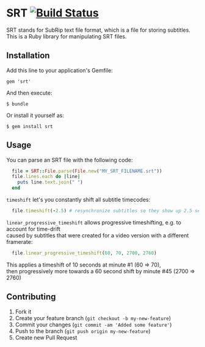 # SRT [![Build Status](https://travis-ci.org/cpetersen/srt.png?branch=master)](https://travis-ci.org/cpetersen/srt)

SRT stands for SubRip text file format, which is a file for storing subtitles. This is a Ruby library for manipulating SRT files. 

## Installation

Add this line to your application's Gemfile:

    gem 'srt'

And then execute:

    $ bundle

Or install it yourself as:

    $ gem install srt

## Usage

You can parse an SRT file with the following code:

```ruby
  file = SRT::File.parse(File.new("MY_SRT_FILENAME.srt"))
  file.lines.each do |line|
    puts line.text.join(" ")
  end
```

`timeshift` let's you constantly shift all subtitle timecodes:

```ruby
  file.timeshift(-2.5) # resynchronize subtitles so they show up 2.5 seconds earlier 
```

`linear_progressive_timeshift` allows progressive timeshifting, e.g. to account for time-drift  
caused by subtitles that were created for a video version with a different framerate:

```ruby
  file.linear_progressive_timeshift(60, 70, 2700, 2760) 
 ```

This applies a timeshift of 10 seconds at minute #1 (60 => 70),  
then progressively more towards a 60 second shift by minute #45 (2700 => 2760)

## Contributing

1. Fork it
2. Create your feature branch (`git checkout -b my-new-feature`)
3. Commit your changes (`git commit -am 'Added some feature'`)
4. Push to the branch (`git push origin my-new-feature`)
5. Create new Pull Request
